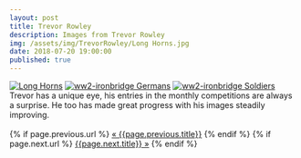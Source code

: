 ```yaml
---
layout: post
title: Trevor Rowley
description: Images from Trevor Rowley
img: /assets/img/TrevorRowley/Long Horns.jpg
date: 2018-07-20 19:00:00 
published: true
---
```


<div class="lightboxgallery-gallery">
	<div class="img_row">
		<a class="lightboxgallery-gallery-item" href="{{ site.baseurl }}/assets/img/TrevorRowley/Long Horns.jpg" target="_blank" data-title="Trevor Rowley - Long Horns" data-alt="Trevor Rowley">
			<img  class="col one" src="{{ site.baseurl }}/assets/img/TrevorRowley/Long Horns.jpg" alt="Long Horns" title="Long Horns"/></a>
		<a class="lightboxgallery-gallery-item" href="{{ site.baseurl }}/assets/img/TrevorRowley/ww2-ironbridge Germans.jpg" target="_blank" data-title="Trevor Rowley - ww2-ironbridge Germans" data-alt="Trevor Rowley">
			<img class="col one" target="_blank" src="{{ site.baseurl }}/assets/img/TrevorRowley/ww2-ironbridge Germans.jpg" alt="ww2-ironbridge Germans" title="ww2-ironbridge Germans"/></a>
		<a class="lightboxgallery-gallery-item" href="{{ site.baseurl }}/assets/img/TrevorRowley/ww2-ironbridge Soldiers.jpg" target="_blank" data-title="Trevor Rowley - ww2-ironbridge Soldiers" data-alt="Trevor Rowley">
			<img class="col one" target="_blank" src="{{ site.baseurl }}/assets/img/TrevorRowley/ww2-ironbridge Soldiers.jpg" alt="ww2-ironbridge Soldiers" title="ww2-ironbridge Soldiers"/></a>
	</div>
	<div class="col three caption">
		Trevor has a unique eye, his entries in the monthly competitions are always a surprise. He too has made great progress with his images steadily improving. 
	</div>
</div>

<br>

<div class="PageNavigation">
  {% if page.previous.url %}
    <a class="prev" href="{{page.previous.url}}">&laquo; {{page.previous.title}}</a>
  {% endif %}
  {% if page.next.url %}
    <a class="next" href="{{page.next.url}}">{{page.next.title}} &raquo;</a>
  {% endif %}
</div>